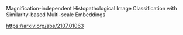 Magnification-independent Histopathological Image Classification with Similarity-based Multi-scale Embeddings

https://arxiv.org/abs/2107.01063

